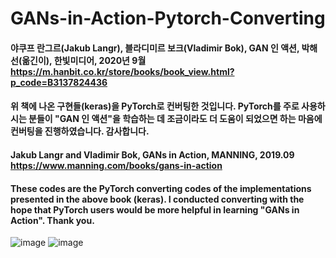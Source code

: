 # GANs-in-Action-Pytorch-Converting


#### 야쿠프 란그르(Jakub Langr), 블라디미르 보크(Vladimir Bok), GAN 인 액션, 박해선(옮긴이), 한빛미디어, 2020년 9월 https://m.hanbit.co.kr/store/books/book_view.html?p_code=B3137824436

#### 위 책에 나온 구현들(keras)을 PyTorch로 컨버팅한 것입니다. PyTorch를 주로 사용하시는 분들이 "GAN 인 액션"을 학습하는 데 조금이라도 더 도움이 되었으면 하는 마음에 컨버팅을 진행하였습니다. 감사합니다.

#### Jakub Langr and Vladimir Bok, GANs in Action, MANNING, 2019.09 https://www.manning.com/books/gans-in-action

#### These codes are the PyTorch converting codes of the implementations presented in the above book (keras). I conducted converting with the hope that PyTorch users would be more helpful in learning "GANs in Action". Thank you.

![image](https://user-images.githubusercontent.com/53814058/154838944-4bd48fef-425d-448f-b225-3ec768e432e4.png)
![image](https://user-images.githubusercontent.com/53814058/154838989-6ec5b670-7a68-4d66-ac9d-1e47a9439026.png)
